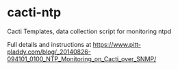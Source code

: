 # cacti-ntp
Cacti Templates, data collection script for monitoring ntpd

Full details and instructions at https://www.pitt-pladdy.com/blog/_20140826-094101_0100_NTP_Monitoring_on_Cacti_over_SNMP/

